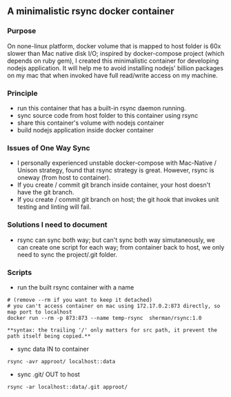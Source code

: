 ## A minimalistic rsync docker container

### Purpose
On none-linux platform, docker volume that is mapped to host folder is 60x slower than Mac native disk I/O; inspired by docker-compose project (which depends on ruby gem), I created this minimalistic container for developing nodejs application. It will help me to avoid installing nodejs' billion packages on my mac that when invoked have full read/write access on my machine.

### Principle
- run this container that has a built-in rsync daemon running.
- sync source code from host folder to this container using rsync
- share this container's volume with nodejs container
- build nodejs application inside docker container

### Issues of One Way Sync
- I personally experienced unstable docker-compose with Mac-Native / Unison strategy, found that rsync strategy is great. However, rsync is oneway (from host to container).
- If you create / commit git branch inside container, your host doesn't have the git branch.
- If you create / commit git branch on host; the git hook that invokes unit testing and linting will fail.

### Solutions I need to document
- rsync can sync both way; but can't sync both way simutaneously, we can create one script for each way; from container back to host, we only need to sync the project/.git folder.

### Scripts
- run the built rsync container with a name
``` run the built rsync container with a name.
# (remove --rm if you want to keep it detached)
# you can't access container on mac using 172.17.0.2:873 directly, so map port to localhost
docker run --rm -p 873:873 --name temp-rsync  sherman/rsync:1.0

**syntax: the trailing '/' only matters for src path, it prevent the path itself being copied.**

```
- sync data IN to container
```
rsync -avr approot/ localhost::data
```

- sync .git/ OUT to host
```
rsync -ar localhost::data/.git approot/
```
